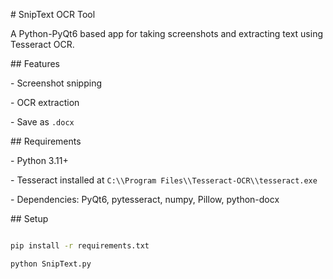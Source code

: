 \# SnipText OCR Tool



A Python-PyQt6 based app for taking screenshots and extracting text using Tesseract OCR.



\## Features

\- Screenshot snipping

\- OCR extraction

\- Save as `.docx`



\## Requirements

\- Python 3.11+

\- Tesseract installed at `C:\\Program Files\\Tesseract-OCR\\tesseract.exe`

\- Dependencies: PyQt6, pytesseract, numpy, Pillow, python-docx



\## Setup

```bash

pip install -r requirements.txt

python SnipText.py



